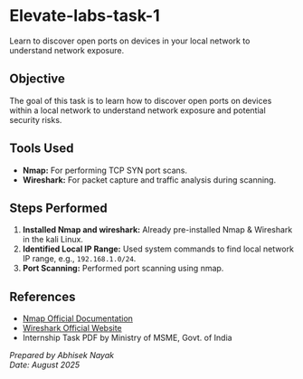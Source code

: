 # Elevate-labs-task-1
Learn to discover open ports on devices in your local network to understand network exposure. 

## Objective
The goal of this task is to learn how to discover open ports on devices within a local network to understand network exposure and potential security risks.


## Tools Used  
- **Nmap:** For performing TCP SYN port scans.  
- **Wireshark:** For packet capture and traffic analysis during scanning.  

  
## Steps Performed  
1. **Installed Nmap and wireshark:**  Already pre-installed Nmap & Wireshark in the kali Linux.
2. **Identified Local IP Range:** Used system commands to find local network IP range, e.g., `192.168.1.0/24`.
3. **Port Scanning:** Performed port scanning using nmap.

## References  
- [Nmap Official Documentation](https://nmap.org/)  
- [Wireshark Official Website](https://www.wireshark.org/)  
- Internship Task PDF by Ministry of MSME, Govt. of India  








*Prepared by Abhisek Nayak*  
*Date: August 2025*

